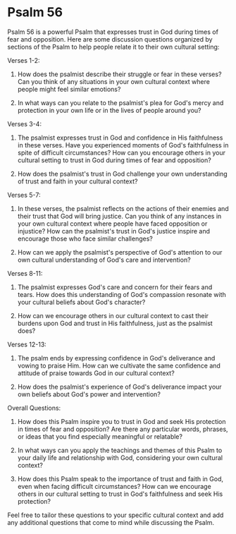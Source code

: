 # Psalm 56

Psalm 56 is a powerful Psalm that expresses trust in God during times of fear and opposition. Here are some discussion questions organized by sections of the Psalm to help people relate it to their own cultural setting:

Verses 1-2:

1. How does the psalmist describe their struggle or fear in these verses? Can you think of any situations in your own cultural context where people might feel similar emotions?

2. In what ways can you relate to the psalmist's plea for God's mercy and protection in your own life or in the lives of people around you?

Verses 3-4:

1. The psalmist expresses trust in God and confidence in His faithfulness in these verses. Have you experienced moments of God's faithfulness in spite of difficult circumstances? How can you encourage others in your cultural setting to trust in God during times of fear and opposition?

2. How does the psalmist's trust in God challenge your own understanding of trust and faith in your cultural context?

Verses 5-7:

1. In these verses, the psalmist reflects on the actions of their enemies and their trust that God will bring justice. Can you think of any instances in your own cultural context where people have faced opposition or injustice? How can the psalmist's trust in God's justice inspire and encourage those who face similar challenges?

2. How can we apply the psalmist's perspective of God's attention to our own cultural understanding of God's care and intervention?

Verses 8-11:

1. The psalmist expresses God's care and concern for their fears and tears. How does this understanding of God's compassion resonate with your cultural beliefs about God's character?

2. How can we encourage others in our cultural context to cast their burdens upon God and trust in His faithfulness, just as the psalmist does?

Verses 12-13:

1. The psalm ends by expressing confidence in God's deliverance and vowing to praise Him. How can we cultivate the same confidence and attitude of praise towards God in our cultural context?

2. How does the psalmist's experience of God's deliverance impact your own beliefs about God's power and intervention?

Overall Questions:

1. How does this Psalm inspire you to trust in God and seek His protection in times of fear and opposition? Are there any particular words, phrases, or ideas that you find especially meaningful or relatable?

2. In what ways can you apply the teachings and themes of this Psalm to your daily life and relationship with God, considering your own cultural context?

3. How does this Psalm speak to the importance of trust and faith in God, even when facing difficult circumstances? How can we encourage others in our cultural setting to trust in God's faithfulness and seek His protection?

Feel free to tailor these questions to your specific cultural context and add any additional questions that come to mind while discussing the Psalm.